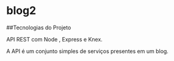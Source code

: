 # blog2

##Tecnologias do Projeto

API REST com Node , Express e Knex.

A API é um conjunto simples de serviços presentes em um blog.
